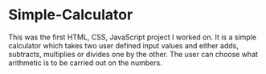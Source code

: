 # Simple-Calculator
This was the first HTML, CSS, JavaScript project I worked on. It is a simple calculator which takes two user defined input values and either adds, subtracts, multiplies or divides one by the other. The user can choose what arithmetic is to be carried out on the numbers.
